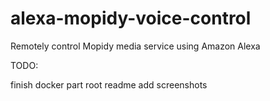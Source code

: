 # alexa-mopidy-voice-control
Remotely control Mopidy media service using Amazon Alexa


TODO:

finish docker part
root readme
add screenshots